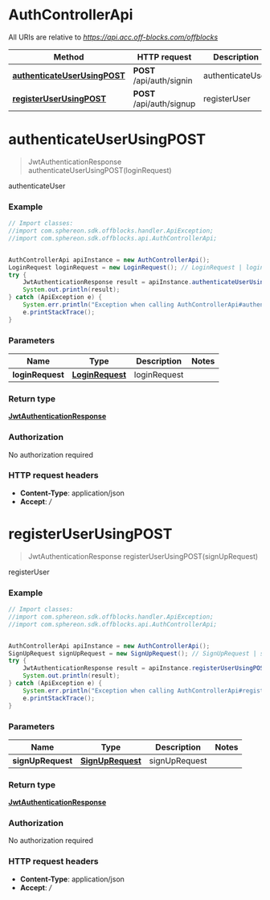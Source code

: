 # AuthControllerApi

All URIs are relative to *https://api.acc.off-blocks.com/offblocks*

Method | HTTP request | Description
------------- | ------------- | -------------
[**authenticateUserUsingPOST**](AuthControllerApi.md#authenticateUserUsingPOST) | **POST** /api/auth/signin | authenticateUser
[**registerUserUsingPOST**](AuthControllerApi.md#registerUserUsingPOST) | **POST** /api/auth/signup | registerUser


<a name="authenticateUserUsingPOST"></a>
# **authenticateUserUsingPOST**
> JwtAuthenticationResponse authenticateUserUsingPOST(loginRequest)

authenticateUser

### Example
```java
// Import classes:
//import com.sphereon.sdk.offblocks.handler.ApiException;
//import com.sphereon.sdk.offblocks.api.AuthControllerApi;


AuthControllerApi apiInstance = new AuthControllerApi();
LoginRequest loginRequest = new LoginRequest(); // LoginRequest | loginRequest
try {
    JwtAuthenticationResponse result = apiInstance.authenticateUserUsingPOST(loginRequest);
    System.out.println(result);
} catch (ApiException e) {
    System.err.println("Exception when calling AuthControllerApi#authenticateUserUsingPOST");
    e.printStackTrace();
}
```

### Parameters

Name | Type | Description  | Notes
------------- | ------------- | ------------- | -------------
 **loginRequest** | [**LoginRequest**](LoginRequest.md)| loginRequest |

### Return type

[**JwtAuthenticationResponse**](JwtAuthenticationResponse.md)

### Authorization

No authorization required

### HTTP request headers

 - **Content-Type**: application/json
 - **Accept**: */*

<a name="registerUserUsingPOST"></a>
# **registerUserUsingPOST**
> JwtAuthenticationResponse registerUserUsingPOST(signUpRequest)

registerUser

### Example
```java
// Import classes:
//import com.sphereon.sdk.offblocks.handler.ApiException;
//import com.sphereon.sdk.offblocks.api.AuthControllerApi;


AuthControllerApi apiInstance = new AuthControllerApi();
SignUpRequest signUpRequest = new SignUpRequest(); // SignUpRequest | signUpRequest
try {
    JwtAuthenticationResponse result = apiInstance.registerUserUsingPOST(signUpRequest);
    System.out.println(result);
} catch (ApiException e) {
    System.err.println("Exception when calling AuthControllerApi#registerUserUsingPOST");
    e.printStackTrace();
}
```

### Parameters

Name | Type | Description  | Notes
------------- | ------------- | ------------- | -------------
 **signUpRequest** | [**SignUpRequest**](SignUpRequest.md)| signUpRequest |

### Return type

[**JwtAuthenticationResponse**](JwtAuthenticationResponse.md)

### Authorization

No authorization required

### HTTP request headers

 - **Content-Type**: application/json
 - **Accept**: */*

